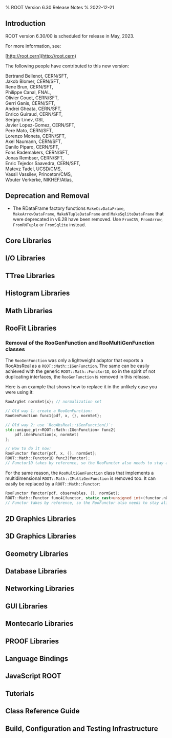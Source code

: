 % ROOT Version 6.30 Release Notes
% 2022-12-21
<a name="TopOfPage"></a>

## Introduction

ROOT version 6.30/00 is scheduled for release in May, 2023.

For more information, see:

[http://root.cern](http://root.cern)

The following people have contributed to this new version:

 Bertrand Bellenot, CERN/SFT,\
 Jakob Blomer, CERN/SFT,\
 Rene Brun, CERN/SFT,\
 Philippe Canal, FNAL,\
 Olivier Couet, CERN/SFT,\
 Gerri Ganis, CERN/SFT,\
 Andrei Gheata, CERN/SFT,\
 Enrico Guiraud, CERN/SFT,\
 Sergey Linev, GSI,\
 Javier Lopez-Gomez, CERN/SFT,\
 Pere Mato, CERN/SFT,\
 Lorenzo Moneta, CERN/SFT,\
 Axel Naumann, CERN/SFT,\
 Danilo Piparo, CERN/SFT,\
 Fons Rademakers, CERN/SFT,\
 Jonas Rembser, CERN/SFT,\
 Enric Tejedor Saavedra, CERN/SFT,\
 Matevz Tadel, UCSD/CMS,\
 Vassil Vassilev, Princeton/CMS,\
 Wouter Verkerke, NIKHEF/Atlas,

## Deprecation and Removal
- The RDataFrame factory functions `MakeCsvDataFrame`, `MakeArrowDataFrame`, `MakeNTupleDataFrame` and `MakeSqliteDataFrame` that were deprecated in v6.28 have been removed. Use `FromCSV`, `FromArrow`, `FromRNTuple` or `FromSqlite` instead.


## Core Libraries


## I/O Libraries


## TTree Libraries


## Histogram Libraries


## Math Libraries


## RooFit Libraries

### Removal of the RooGenFunction and RooMultiGenFunction classes

The `RooGenFunction` was only a lightweight adaptor that exports a RooAbsReal as a `ROOT::Math::IGenFunction`.
The same can be easily achieved with the generic `ROOT::Math::Functor1D`, so in the spirit of not duplicating interfaces, the `RooGenFunction` is removed in this release.

Here is an example that shows how to replace it in the unlikely case you were using it:

```C++
RooArgSet normSet{x}; // normalization set

// Old way 1: create a RooGenFunction:
RooGenFunction func1{pdf, x, {}, normSet};

// Old way 2: use `RooAbsReal::iGenFunction()`:
std::unique_ptr<ROOT::Math::IGenFunction> func2{
    pdf.iGenFunction(x, normSet)
};

// How to do it now:
RooFunctor functor{pdf, x, {}, normSet};
ROOT::Math::Functor1D func3{functor};
// Functor1D takes by reference, so the RooFunctor also needs to stay alive.
```

For the same reason, the `RooMultiGenFunction` class that implements a multidimensional `ROOT::Math::IMultiGenFunction` is removed too.
It can easily be replaced by a `ROOT::Math::Functor`:

```C++
RooFunctor functor{pdf, observables, {}, normSet};
ROOT::Math::Functor func4{functor, static_cast<unsigned int>(functor.nObs())};
// Functor takes by reference, so the RooFunctor also needs to stay alive.
```

## 2D Graphics Libraries


## 3D Graphics Libraries


## Geometry Libraries


## Database Libraries


## Networking Libraries


## GUI Libraries


## Montecarlo Libraries


## PROOF Libraries


## Language Bindings


## JavaScript ROOT


## Tutorials


## Class Reference Guide


## Build, Configuration and Testing Infrastructure


